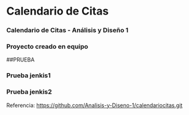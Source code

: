 # Calendario de Citas
### Calendario de Citas - Análisis y Diseño 1
### Proyecto creado en equipo


##PRUEBA
### Prueba jenkis1
### Prueba jenkis2

Referencia: https://github.com/Analisis-y-Diseno-1/calendariocitas.git

